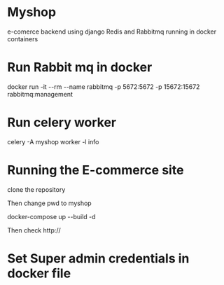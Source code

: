 # Myshop
e-comerce backend using django Redis and Rabbitmq running in docker containers

# Run Rabbit mq in docker
docker run -it --rm --name rabbitmq -p 5672:5672 -p 15672:15672 rabbitmq:management

# Run celery worker 
celery -A myshop worker -l info

# Running the E-commerce site
clone the repository

Then  change pwd to myshop


docker-compose up --build -d

Then check http://<ip>


# Set Super admin credentials in docker file

#
